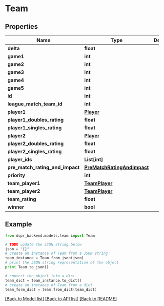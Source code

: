 # Team


## Properties
Name | Type | Description | Notes
------------ | ------------- | ------------- | -------------
**delta** | **float** |  | [optional] 
**game1** | **int** |  | [optional] 
**game2** | **int** |  | [optional] 
**game3** | **int** |  | [optional] 
**game4** | **int** |  | [optional] 
**game5** | **int** |  | [optional] 
**id** | **int** |  | [optional] 
**league_match_team_id** | **int** |  | [optional] 
**player1** | [**Player**](Player.md) |  | [optional] 
**player1_doubles_rating** | **float** |  | [optional] 
**player1_singles_rating** | **float** |  | [optional] 
**player2** | [**Player**](Player.md) |  | [optional] 
**player2_doubles_rating** | **float** |  | [optional] 
**player2_singles_rating** | **float** |  | [optional] 
**player_ids** | **List[int]** |  | 
**pre_match_rating_and_impact** | [**PreMatchRatingAndImpact**](PreMatchRatingAndImpact.md) |  | [optional] 
**priority** | **int** |  | 
**team_player1** | [**TeamPlayer**](TeamPlayer.md) |  | [optional] 
**team_player2** | [**TeamPlayer**](TeamPlayer.md) |  | [optional] 
**team_rating** | **float** |  | [optional] 
**winner** | **bool** |  | 

## Example

```python
from dupr_backend.models.team import Team

# TODO update the JSON string below
json = "{}"
# create an instance of Team from a JSON string
team_instance = Team.from_json(json)
# print the JSON string representation of the object
print Team.to_json()

# convert the object into a dict
team_dict = team_instance.to_dict()
# create an instance of Team from a dict
team_form_dict = team.from_dict(team_dict)
```
[[Back to Model list]](../README.md#documentation-for-models) [[Back to API list]](../README.md#documentation-for-api-endpoints) [[Back to README]](../README.md)


